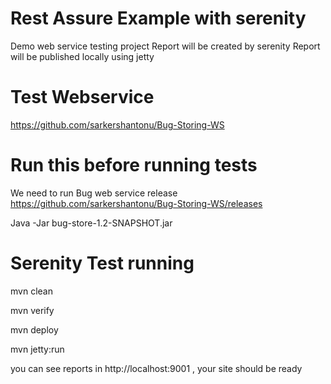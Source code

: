 # Rest Assure Example with serenity 
Demo web service testing project
Report will be created by serenity
Report will be published locally using jetty 

# Test Webservice 
https://github.com/sarkershantonu/Bug-Storing-WS

# Run this before running tests
We need to run Bug web service release 
https://github.com/sarkershantonu/Bug-Storing-WS/releases

Java -Jar bug-store-1.2-SNAPSHOT.jar 

# Serenity Test running 
mvn clean

mvn verify 

mvn deploy

mvn jetty:run 

you can see reports in http://localhost:9001 , your site should be ready 
